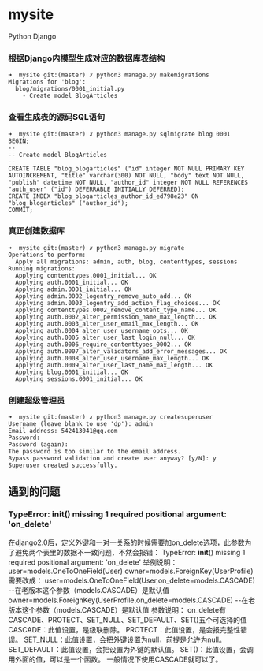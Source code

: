 # mysite
Python Django 


### 根据Django内模型生成对应的数据库表结构
```
➜  mysite git:(master) ✗ python3 manage.py makemigrations
Migrations for 'blog':
  blog/migrations/0001_initial.py
    - Create model BlogArticles
```

### 查看生成表的源码SQL语句
```
➜  mysite git:(master) ✗ python3 manage.py sqlmigrate blog 0001
BEGIN;
--
-- Create model BlogArticles
--
CREATE TABLE "blog_blogarticles" ("id" integer NOT NULL PRIMARY KEY AUTOINCREMENT, "title" varchar(300) NOT NULL, "body" text NOT NULL, "publish" datetime NOT NULL, "author_id" integer NOT NULL REFERENCES "auth_user" ("id") DEFERRABLE INITIALLY DEFERRED);
CREATE INDEX "blog_blogarticles_author_id_ed798e23" ON "blog_blogarticles" ("author_id");
COMMIT;
```


### 真正创建数据库
```
➜  mysite git:(master) ✗ python3 manage.py migrate             
Operations to perform:
  Apply all migrations: admin, auth, blog, contenttypes, sessions
Running migrations:
  Applying contenttypes.0001_initial... OK
  Applying auth.0001_initial... OK
  Applying admin.0001_initial... OK
  Applying admin.0002_logentry_remove_auto_add... OK
  Applying admin.0003_logentry_add_action_flag_choices... OK
  Applying contenttypes.0002_remove_content_type_name... OK
  Applying auth.0002_alter_permission_name_max_length... OK
  Applying auth.0003_alter_user_email_max_length... OK
  Applying auth.0004_alter_user_username_opts... OK
  Applying auth.0005_alter_user_last_login_null... OK
  Applying auth.0006_require_contenttypes_0002... OK
  Applying auth.0007_alter_validators_add_error_messages... OK
  Applying auth.0008_alter_user_username_max_length... OK
  Applying auth.0009_alter_user_last_name_max_length... OK
  Applying blog.0001_initial... OK
  Applying sessions.0001_initial... OK
  ```


  ### 创建超级管理员
  ```
  ➜  mysite git:(master) ✗ python3 manage.py createsuperuser
Username (leave blank to use 'dp'): admin
Email address: 542413041@qq.com
Password: 
Password (again): 
The password is too similar to the email address.
Bypass password validation and create user anyway? [y/N]: y
Superuser created successfully.
  ```



## 遇到的问题


### TypeError: __init__() missing 1 required positional argument: 'on_delete'

在django2.0后，定义外键和一对一关系的时候需要加on_delete选项，此参数为了避免两个表里的数据不一致问题，不然会报错：
TypeError: __init__() missing 1 required positional argument: 'on_delete'
举例说明：
user=models.OneToOneField(User)
owner=models.ForeignKey(UserProfile)
需要改成：
user=models.OneToOneField(User,on_delete=models.CASCADE) --在老版本这个参数（models.CASCADE）是默认值
owner=models.ForeignKey(UserProfile,on_delete=models.CASCADE) --在老版本这个参数（models.CASCADE）是默认值
参数说明：
on_delete有CASCADE、PROTECT、SET_NULL、SET_DEFAULT、SET()五个可选择的值
CASCADE：此值设置，是级联删除。
PROTECT：此值设置，是会报完整性错误。
SET_NULL：此值设置，会把外键设置为null，前提是允许为null。
SET_DEFAULT：此值设置，会把设置为外键的默认值。
SET()：此值设置，会调用外面的值，可以是一个函数。
一般情况下使用CASCADE就可以了。